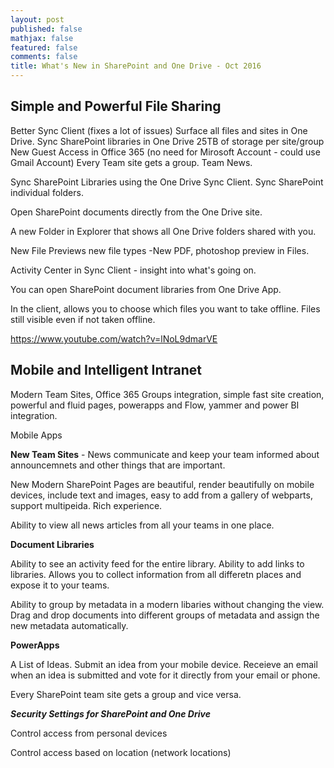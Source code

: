 ```yaml
---
layout: post
published: false
mathjax: false
featured: false
comments: false
title: What's New in SharePoint and One Drive - Oct 2016
---
```

## Simple and Powerful File Sharing

Better Sync Client (fixes a lot of issues)
Surface all files and sites in One Drive.
Sync SharePoint libraries in One Drive
25TB of storage per site/group
New Guest Access in Office 365 (no need for Mirosoft Account - could use Gmail Account)
Every Team site gets a group. Team News.


Sync SharePoint Libraries using the One Drive Sync Client. Sync SharePoint individual folders.

Open SharePoint documents directly from the One Drive site.

A new Folder in Explorer that shows all One Drive folders shared with you.

New File Previews new file types -New PDF, photoshop preview in Files.

Activity Center in Sync Client - insight into what's going on.

You can open SharePoint document libraries from One Drive App.

In the client, allows you to choose which files you want to take offline. Files still visible even if not taken offline.

https://www.youtube.com/watch?v=lNoL9dmarVE

## Mobile and Intelligent Intranet

Modern Team Sites, Office 365 Groups integration, simple fast site creation, powerful and fluid pages, powerapps and Flow, yammer and power BI integration. 

Mobile Apps

**New Team Sites** - News communicate and keep your team informed about announcemnets and other things that are important.

New Modern SharePoint Pages are beautiful, render beautifully on mobile devices, include text and images, easy to add from a gallery of webparts, support multipeida. Rich experience. 

Ability to view all news articles from all your teams in one place.

**Document Libraries**

Ability to see an activity feed for the entire library. Ability to add links to libraries. Allows you to collect information from all differetn places and expose it to your teams.

Ability to group by metadata in a modern libaries without changing the view. Drag and drop documents into different groups of metadata and assign the new metadata automatically.


**PowerApps**

A List of Ideas. Submit an idea from your mobile device. Receieve an email when an idea is submitted and vote for it directly from your email or phone.

Every SharePoint team site gets a group and vice versa.


***Security Settings for SharePoint and One Drive***

Control access from personal devices

Control access based on location (network locations)